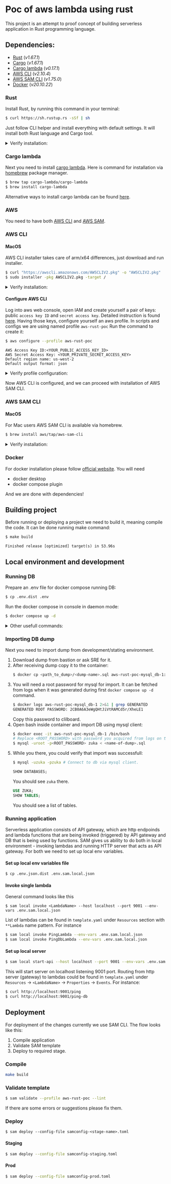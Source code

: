 # Poc of aws lambda using rust
This project is an attempt to proof concept of building serverless application in Rust programming language.

## Dependencies:
- [Rust](https://www.rust-lang.org/) (*v1.67.1*)
- [Cargo](https://doc.rust-lang.org/cargo/) (*v1.67.1*)
- [Cargo lambda](https://www.cargo-lambda.info/) (*v0.17.1*)
- [AWS CLI](https://docs.aws.amazon.com/cli/latest/userguide/cli-chap-welcome.html) (*v2.10.4*)
- [AWS SAM CLI](https://docs.aws.amazon.com/serverless-application-model/latest/developerguide/what-is-sam.html) (*v1.75.0*)
- [Docker](https://www.docker.com/) (*v20.10.22*)

### Rust
Install Rust, by running this command in your terminal:
```bash
$ curl https://sh.rustup.rs -sSf | sh
```
Just follow CLI helper and install everything with default settings. It will install both Rust language and Cargo tool.


<details>
<summary>
Verify installation:
</summary>

```bash
$ which rustc
```
```
/Users/victorshinkevich/.cargo/bin/rustc
```
```bash
$ rustc --version
```
```
rustc 1.67.1 (d5a82bbd2 2023-02-07)
```
```bash
$ which cargo
```
```
/Users/victorshinkevich/.cargo/bin/cargo
```
```bash
$ cargo --version
```
```
cargo 1.67.1 (8ecd4f20a 2023-01-10)
```
</details>

### Cargo lambda
Next you need to install [cargo lambda](https://www.cargo-lambda.info/guide/what-is-cargo-lambda.html).
Here is command for installation via [homebrew](https://brew.sh/) package manager.
```bash
$ brew tap cargo-lambda/cargo-lambda
$ brew install cargo-lambda
```
Alternative ways to install cargo lambda can be found [here](https://www.cargo-lambda.info/guide/installation.html#with-nix).

### AWS
You need to have both [AWS CLI](https://docs.aws.amazon.com/cli/latest/userguide/getting-started-install.html) and [AWS SAM](https://docs.aws.amazon.com/serverless-application-model/latest/developerguide/install-sam-cli.html).
### AWS CLI
#### MacOS
AWS CLI installer takes care of arm/x64 differences, just download and run installer.
```bash
$ curl "https://awscli.amazonaws.com/AWSCLIV2.pkg" -o "AWSCLIV2.pkg"
$ sudo installer -pkg AWSCLIV2.pkg -target /
```

<details>
<summary>
Verify installation:
</summary>

```bash
$ which aws
```
```
/usr/local/bin/aws 
```
```bash
$ aws --version
```
```
aws-cli/2.10.4 Python/3.9.11 Darwin/22.3.0 exe/x86_64 prompt/off
```
**Note**: output will be different depending on your OS and CPU architecture.
</details>

#### Configure AWS CLI
Log into aws web console, open IAM and create yourself a pair of keys: public `access key ID` and `secret access key`. Detailed instruction is found [here](https://docs.aws.amazon.com/cli/latest/userguide/getting-started-prereqs.html).
Having those keys, configure yourself an aws profile. In scripts and configs we are using named profile `aws-rust-poc` Run the command to create it:
```bash
$ aws configure --profile aws-rust-poc
```
```
AWS Access Key ID:<YOUR_PUBLIC_ACCESS_KEY_ID>
AWS Secret Access Key: <YOUR_PRIVATE_SECRET_ACCESS_KEY>
Default region name: us-west-2
Default output format: json
```
<details>
<summary>
Verify profile configuration:
</summary>

```bash
$ cat ~/.aws/credentials
```
```
[aws-rust-poc]
aws_access_key_id = <YOUR_PUBLIC_ACCESS_KEY_ID>
aws_secret_access_key = <YOUR_PRIVATE_SECRET_ACCESS_KEY>
```
</details>

Now AWS CLI is configured, and we can proceed with installation of AWS SAM CLI.

### AWS SAM CLI
#### MacOS
For Mac users AWS SAM CLI is available via homebrew.
```bash
$ brew install aws/tap/aws-sam-cli
```

<details>
<summary>Verify installation:</summary>

```bash
$ which sam
```
```
/opt/homebrew/bin/sam
```
```bash
$ sam --version
```
```
SAM CLI, version 1.75.0
```
</details>

### Docker
For docker installation please follow [official website](https://docs.docker.com/desktop/install/mac-install/).
You will need
- docker desktop
- docker compose plugin

And we are done with dependencies!

## Building project
Before running or deploying a project we need to build it, meaning compile the code.
It can be done running make command:
```bash
$ make build
```
```
Finished release [optimized] target(s) in 53.96s
```

## Local environment and development
### Running DB
Prepare an .env file for docker compose running DB:
```bash
$ cp .env.dist .env
```
Run the docker compose in console in daemon mode:
```bash
$ docker compose up -d
```


<details>
<summary>Other usefull commands:
</summary>

List containers running
```bash
$ docker compose ps
```
Shut down container
```bash
$ docker compose down #
```
To shut down container and remove volumes - persisted databases and tables.
```bash
$ docker compose down -v
```
</details>

### Importing DB dump
Next you need to import dump from development/stating environment.
1. Download dump from bastion or ask SRE for it.
2. After receiving dump copy it to the container:
    ```bash
    $ docker cp <path_to_dump>/<dump-name>.sql aws-rust-poc-mysql_db-1:/
    ```
3. You will need a root password for mysql for import. It can be fetched from logs when it was generated during first `docker compose up -d` command.
    ```bash
   $ docker logs aws-rust-poc-mysql_db-1 2>&1 | grep GENERATED
   GENERATED ROOT PASSWORD: 2CB0A6A3eWgQHtJiVtRAMCd5r/XheLE1
   ```
   Copy this password to clilboard.
4. Open bash inside container and import DB using mysql client:
    ```bash
   $ docker exec -it aws-rust-poc-mysql_db-1 /bin/bash
   # Replace <ROOT_PASSWORD> with password you acquired from logs on the previous step.
   $ mysql -uroot -p<ROOT_PASSWORD> zuka < <name-of-dump>.sql
    ```
5. While you there, you could verify that import was successfull:
    ```bash
   $ mysql -uzuka -pzuka # Connect to db via mysql client.
    ```
   ```sql
   SHOW DATABASES;
   ```
   You should see `zuka` there.
    ```sql
   USE ZUKA;
   SHOW TABLES;
   ```
   You should see a list of tables.
### Running application
Serverless application consists of API gateway, which are http endpoinds and lambda functions that are being invoked (triggered) by API gateway and DB that is being used by functions.
SAM gives us ability to do both in local environment - invoking lambdas and running HTTP server that acts as API gateway.
For both we need to set up local env variables.
#### Set up local env variables file
```bash
$ cp .env.json.dist .env.sam.local.json
```
#### Invoke single lambda
General command looks like this
```
$ sam local invoke <LambdaName> --host localhost --port 9001 --env-vars .env.sam.local.json
```
List of lambdas can be found in `template.yaml` under `Resources` section with `**Lambda` name pattern.
For instance
```bash
$ sam local invoke PingLambda --env-vars .env.sam.local.json
$ sam local invoke PingDbLambda --env-vars .env.sam.local.json
```

#### Set up local server
```bash
$ sam local start-api --host localhost --port 9001 --env-vars .env.sam.local.json
```
This will start server on localhost listening 9001 port.
Routing from http server (gateway) to lambdas could be found in `template.yaml` under `Resources` -> `<LambdaName>` -> `Properties` -> `Events`.
For instance:
```bash
$ curl http://localhost:9001/ping
$ curl http://localhost:9001/ping-db
```


## Deployment
For deployment of the changes currently we use SAM CLI.
The flow looks like this:
1. Compile application
2. Validate SAM template
3. Deploy to required stage.

### Compile
```bash
make build
```
### Validate template
```bash
$ sam validate --profile aws-rust-poc --lint
```
If there are some errors or suggestions please fix them.
### Deploy
```
$ sam deploy --config-file samconfig-<stage-name>.toml
```
#### Staging
```bash
$ sam deploy --config-file samconfig-staging.toml
```
#### Prod
```bash
$ sam deploy --config-file samconfig-prod.toml
```